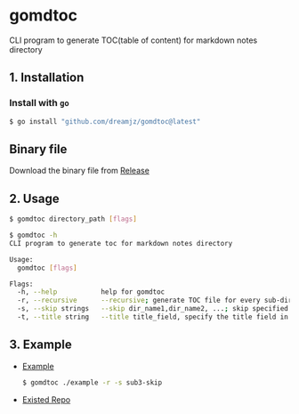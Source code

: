 # gomdtoc
CLI program to generate TOC(table of content) for markdown notes directory 

## 1. Installation

### Install with `go`

```sh
$ go install "github.com/dreamjz/gomdtoc@latest"
```

## Binary file

Download the binary file from [Release]() 

## 2. Usage

```sh
$ gomdtoc directory_path [flags]
```

```sh
$ gomdtoc -h
CLI program to generate toc for markdown notes directory

Usage:
  gomdtoc [flags]

Flags:
  -h, --help           help for gomdtoc
  -r, --recursive      --recursive; generate TOC file for every sub-directory
  -s, --skip strings   --skip dir_name1,dir_name2, ...; skip specified directories
  -t, --title string   --title title_field, specify the title field in frontmatter  (default "title")
```

## 3. Example

- [Example](./example/README.md)

  ```sh
  $ gomdtoc ./example -r -s sub3-skip 
  ```

- [Existed Repo](https://github.com/dreamjz/my-notes)



